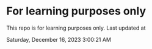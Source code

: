 # For learning purposes only
This repo is for learning purposes only.
Last updated at

Saturday, December 16, 2023 3:00:21 AM

